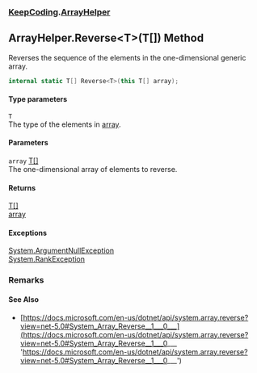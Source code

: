 ### [KeepCoding](KeepCoding.md 'KeepCoding').[ArrayHelper](KeepCoding_ArrayHelper.md 'KeepCoding.ArrayHelper')
## ArrayHelper.Reverse&lt;T&gt;(T[]) Method
Reverses the sequence of the elements in the one-dimensional generic array.  
```csharp
internal static T[] Reverse<T>(this T[] array);
```
#### Type parameters
<a name='KeepCoding_ArrayHelper_Reverse_T_(T__)_T'></a>
`T`  
The type of the elements in [array](KeepCoding_ArrayHelper_Reverse_T_(T__).md#KeepCoding_ArrayHelper_Reverse_T_(T__)_array 'KeepCoding.ArrayHelper.Reverse&lt;T&gt;(T[]).array').
  
#### Parameters
<a name='KeepCoding_ArrayHelper_Reverse_T_(T__)_array'></a>
`array` [T](KeepCoding_ArrayHelper_Reverse_T_(T__).md#KeepCoding_ArrayHelper_Reverse_T_(T__)_T 'KeepCoding.ArrayHelper.Reverse&lt;T&gt;(T[]).T')[[]](https://docs.microsoft.com/en-us/dotnet/api/System.Array 'System.Array')  
The one-dimensional array of elements to reverse.
  
#### Returns
[T](KeepCoding_ArrayHelper_Reverse_T_(T__).md#KeepCoding_ArrayHelper_Reverse_T_(T__)_T 'KeepCoding.ArrayHelper.Reverse&lt;T&gt;(T[]).T')[[]](https://docs.microsoft.com/en-us/dotnet/api/System.Array 'System.Array')  
[array](KeepCoding_ArrayHelper_Reverse_T_(T__).md#KeepCoding_ArrayHelper_Reverse_T_(T__)_array 'KeepCoding.ArrayHelper.Reverse&lt;T&gt;(T[]).array')
#### Exceptions
[System.ArgumentNullException](https://docs.microsoft.com/en-us/dotnet/api/System.ArgumentNullException 'System.ArgumentNullException')  
[System.RankException](https://docs.microsoft.com/en-us/dotnet/api/System.RankException 'System.RankException')  
### Remarks
#### See Also
- [https://docs.microsoft.com/en-us/dotnet/api/system.array.reverse?view=net-5.0#System_Array_Reverse__1___0___](https://docs.microsoft.com/en-us/dotnet/api/system.array.reverse?view=net-5.0#System_Array_Reverse__1___0___ 'https://docs.microsoft.com/en-us/dotnet/api/system.array.reverse?view=net-5.0#System_Array_Reverse__1___0___')

